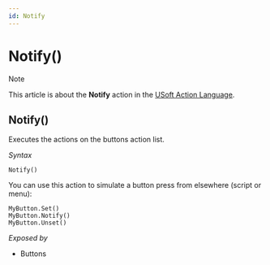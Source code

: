```yaml
---
id: Notify
---
```


# Notify()



> [!NOTE]
> This article is about the **Notify** action in the [USoft Action Language](/docs/Task%20flow/Action%20Language%20reference/USoft%20Action%20Language.md).

## **Notify()**

Executes the actions on the buttons action list.

*Syntax*

```
Notify()
```

You can use this action to simulate a button press from elsewhere (script or menu):

```
MyButton.Set()
MyButton.Notify()
MyButton.Unset()
```

*Exposed by*

- Buttons